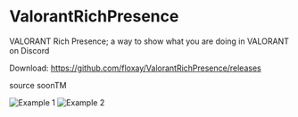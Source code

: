 # ValorantRichPresence
VALORANT Rich Presence; a way to show what you are doing in VALORANT on Discord

Download: https://github.com/floxay/ValorantRichPresence/releases

source soonTM


![Example 1](https://i.ibb.co/6w3RSjK/image.png) ![Example 2](https://i.ibb.co/k1t3nxK/image.png)

